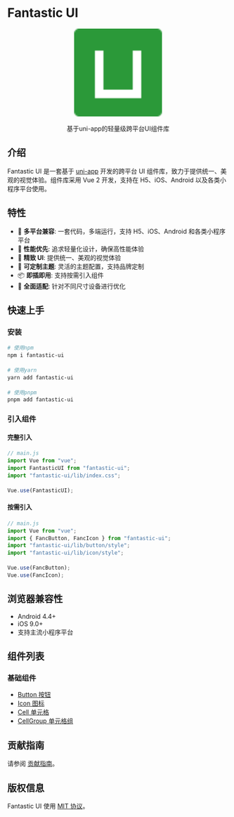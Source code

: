 # Fantastic UI

<p align="center">
  <img src="../../src/static/logo.png" width="200" alt="Fantastic UI Logo">
</p>

<p align="center">基于uni-app的轻量级跨平台UI组件库</p>

## 介绍

Fantastic UI 是一套基于 [uni-app](https://uniapp.dcloud.io/) 开发的跨平台 UI 组件库，致力于提供统一、美观的视觉体验。组件库采用 Vue 2 开发，支持在 H5、iOS、Android 以及各类小程序平台使用。

## 特性

-   🌈 **多平台兼容**: 一套代码，多端运行，支持 H5、iOS、Android 和各类小程序平台
-   🚀 **性能优先**: 追求轻量化设计，确保高性能体验
-   💎 **精致 UI**: 提供统一、美观的视觉体验
-   🧩 **可定制主题**: 灵活的主题配置，支持品牌定制
-   📦 **即插即用**: 支持按需引入组件
-   📱 **全面适配**: 针对不同尺寸设备进行优化

## 快速上手

### 安装

```bash
# 使用npm
npm i fantastic-ui

# 使用yarn
yarn add fantastic-ui

# 使用pnpm
pnpm add fantastic-ui
```

### 引入组件

#### 完整引入

```js
// main.js
import Vue from "vue";
import FantasticUI from "fantastic-ui";
import "fantastic-ui/lib/index.css";

Vue.use(FantasticUI);
```

#### 按需引入

```js
// main.js
import Vue from "vue";
import { FancButton, FancIcon } from "fantastic-ui";
import "fantastic-ui/lib/button/style";
import "fantastic-ui/lib/icon/style";

Vue.use(FancButton);
Vue.use(FancIcon);
```

## 浏览器兼容性

-   Android 4.4+
-   iOS 9.0+
-   支持主流小程序平台

## 组件列表

### 基础组件

-   [Button 按钮](./components/button.md)
-   [Icon 图标](./components/icon.md)
-   [Cell 单元格](./components/cell.md)
-   [CellGroup 单元格组](./components/cell-group.md)

## 贡献指南

请参阅 [贡献指南](./guide/contribution.md)。

## 版权信息

Fantastic UI 使用 [MIT 协议](../../LICENSE)。
